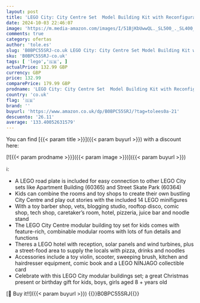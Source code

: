 ```yaml
---
layout: post
title: 'LEGO City: City Centre Set  Model Building Kit with Reconfigurable Modular Rooms including Toy Shops  Barber  Vlogger Studio  Hotel and Rooftop Disco with 14 Minifigures  Gif for Boys & Girls 60380'
date: 2024-10-03 22:46:07
image: 'https://m.media-amazon.com/images/I/51BjKbUwwQL._SL500_._SL400_.jpg'
comments: true
category: ofertas
author: 'tole.es'
slug: 'B0BPC55SRJ-co.uk LEGO City: City Centre Set Model Building Kit with...'
sku: 'B0BPC55SRJ-co.uk'
tags: [ 'lego','🇬🇧', ]
actualPrice: 132.99 GBP
currency: GBP
price: 132.99
comparePrice: 179.99 GBP
prodname: 'LEGO City: City Centre Set  Model Building Kit with Reconfigurable Modular Rooms including Toy Shops  Barber  Vlogger Studio  Hotel and Rooftop Disco with 14 Minifigures  Gif for Boys & Girls 60380'
country: 'co.uk'
flag: '🇬🇧'
brand: ''
buyurl: 'https://www.amazon.co.uk/dp/B0BPC55SRJ/?tag=tolees0a-21'
descuento: '26.11'
average: '133.40052631579'
---
```


You can find [{{< param title >}}]({{< param buyurl >}}) with a discount here:

[![{{< param prodname >}}]({{< param image >}})]({{< param buyurl >}})

ℹ️:

- A LEGO road plate is included for easy connection to other LEGO City sets like Apartment Building (60365) and Street Skate Park (60364)
- Kids can combine the rooms and toy shops to create their own bustling City Centre and play out stories with the included 14 LEGO minifigures
- With a toy barber shop, vets, blogging studio, rooftop disco, comic shop, tech shop, caretaker’s room, hotel, pizzeria, juice bar and noodle stand
- The LEGO City Centre modular building toy set for kids comes with feature-rich, combinable modular rooms with lots of fun details and functions
- Theres a LEGO hotel with reception, solar panels and wind turbines, plus a street-food area to supply the locals with pizza, drinks and noodles
- Accessories include a toy violin, scooter, sweeping brush, kitchen and hairdresser equipment, comic book and a LEGO NINJAGO collectible card
- Celebrate with this LEGO City modular buildings set; a great Christmas present or birthday gift for kids, boys, girls aged 8 + years old

[🛒 Buy it!!]({{< param buyurl >}})
{{<world>}}B0BPC55SRJ{{</world>}}
